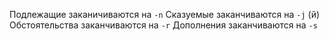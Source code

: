 Подлежащие заканичиваются на `-n`
Сказуемые заканчиваются на `-j` (й)
Обстоятельства заканчиваются на `-r`
Дополнения заканчиваются на `-s`
